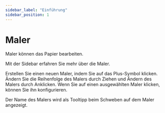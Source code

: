 ```yaml
---
sidebar_label: "Einführung"
sidebar_position: 1
---
```


# Maler

Maler können das Papier bearbeiten.

Mit der Sidebar erfahren Sie mehr über die Maler.

Erstellen Sie einen neuen Maler, indem Sie auf das Plus-Symbol klicken. Ändern Sie die Reihenfolge des Malers durch Ziehen und Ändern des Malers durch Anklicken. Wenn Sie auf einen ausgewählten Maler klicken, können Sie ihn konfigurieren.

Der Name des Malers wird als Tooltipp beim Schweben auf dem Maler angezeigt.
